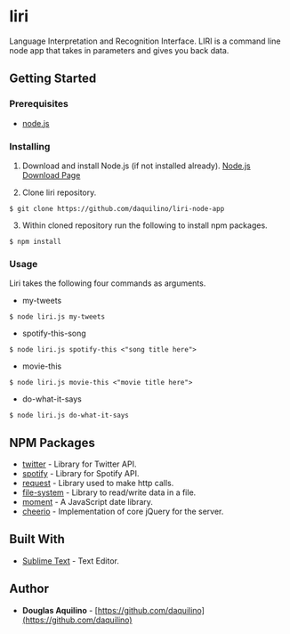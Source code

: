 # liri

 Language Interpretation and Recognition Interface.  LIRI is a command line node app that takes in parameters and gives you back data. 

## Getting Started

### Prerequisites

* [node.js]() 



### Installing

1. Download and install Node.js (if not installed already). 
[Node.js Download Page](https://nodejs.org/en/download/)

2. Clone liri repository. 

```
$ git clone https://github.com/daquilino/liri-node-app
```

3. Within cloned repository run the following to install npm packages.

```
$ npm install
```
### Usage
Liri takes the following four commands as arguments.

* my-tweets
```
$ node liri.js my-tweets
```

* spotify-this-song
```
$ node liri.js spotify-this <"song title here">
```
* movie-this
```
$ node liri.js movie-this <"movie title here">
```
* do-what-it-says
```
$ node liri.js do-what-it-says
```



## NPM Packages
* [twitter](https://www.npmjs.com/package/twitter) - Library for Twitter API. 
* [spotify](https://www.npmjs.com/package/spotify)	- Library for Spotify API.
* [request](https://www.npmjs.com/package/request)	- Library used to make http calls.
* [file-system](https://www.npmjs.com/package/file-system)	- Library to read/write data in a file.
* [moment](https://www.npmjs.com/package/moment)	- A JavaScript date library.
* [cheerio](https://www.npmjs.com/package/cheerio) - Implementation of core jQuery for the server.

## Built With

* [Sublime Text](https://www.sublimetext.com/) - Text Editor.



## Author

* **Douglas Aquilino** - [https://github.com/daquilino](https://github.com/daquilino)


